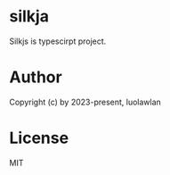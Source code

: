# silkja 
Silkjs is typescirpt project.

# Author
Copyright (c) by 2023-present, luolawlan

# License
MIT

